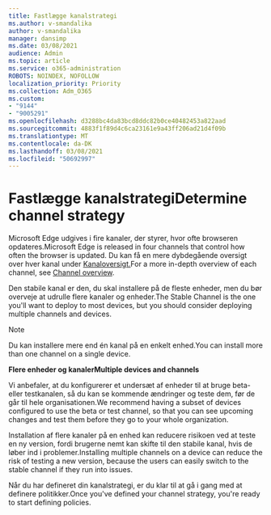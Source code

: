 ```yaml
---
title: Fastlægge kanalstrategi
ms.author: v-smandalika
author: v-smandalika
manager: dansimp
ms.date: 03/08/2021
audience: Admin
ms.topic: article
ms.service: o365-administration
ROBOTS: NOINDEX, NOFOLLOW
localization_priority: Priority
ms.collection: Adm_O365
ms.custom:
- "9144"
- "9005291"
ms.openlocfilehash: d3288bc4da83bcd8ddc82b0ce40482453a822aad
ms.sourcegitcommit: 4883f1f89d4c6ca23161e9a43ff206ad21d4f09b
ms.translationtype: MT
ms.contentlocale: da-DK
ms.lasthandoff: 03/08/2021
ms.locfileid: "50692997"
---
```

# <a name="determine-channel-strategy"></a><span data-ttu-id="ffd23-102">Fastlægge kanalstrategi</span><span class="sxs-lookup"><span data-stu-id="ffd23-102">Determine channel strategy</span></span>

<span data-ttu-id="ffd23-103">Microsoft Edge udgives i fire kanaler, der styrer, hvor ofte browseren opdateres.</span><span class="sxs-lookup"><span data-stu-id="ffd23-103">Microsoft Edge is released in four channels that control how often the browser is updated.</span></span> <span data-ttu-id="ffd23-104">Du kan få en mere dybdegående oversigt over hver kanal under [Kanaloversigt.](https://docs.microsoft.com/DeployEdge/microsoft-edge-channels#channel-overview)</span><span class="sxs-lookup"><span data-stu-id="ffd23-104">For a more in-depth overview of each channel, see [Channel overview](https://docs.microsoft.com/DeployEdge/microsoft-edge-channels#channel-overview).</span></span>

<span data-ttu-id="ffd23-105">Den stabile kanal er den, du skal installere på de fleste enheder, men du bør overveje at udrulle flere kanaler og enheder.</span><span class="sxs-lookup"><span data-stu-id="ffd23-105">The Stable Channel is the one you'll want to deploy to most devices, but you should consider deploying multiple channels and devices.</span></span>

> [!NOTE]
> <span data-ttu-id="ffd23-106">Du kan installere mere end én kanal på en enkelt enhed.</span><span class="sxs-lookup"><span data-stu-id="ffd23-106">You can install more than one channel on a single device.</span></span>

<span data-ttu-id="ffd23-107">**Flere enheder og kanaler**</span><span class="sxs-lookup"><span data-stu-id="ffd23-107">**Multiple devices and channels**</span></span>

<span data-ttu-id="ffd23-108">Vi anbefaler, at du konfigurerer et undersæt af enheder til at bruge beta- eller testkanalen, så du kan se kommende ændringer og teste dem, før de går til hele organisationen.</span><span class="sxs-lookup"><span data-stu-id="ffd23-108">We recommend having a subset of devices configured to use the beta or test channel, so that you can see upcoming changes and test them before they go to your whole organization.</span></span>

<span data-ttu-id="ffd23-109">Installation af flere kanaler på en enhed kan reducere risikoen ved at teste en ny version, fordi brugerne nemt kan skifte til den stabile kanal, hvis de løber ind i problemer.</span><span class="sxs-lookup"><span data-stu-id="ffd23-109">Installing multiple channels on a device can reduce the risk of testing a new version, because the users can easily switch to the stable channel if they run into issues.</span></span>

<span data-ttu-id="ffd23-110">Når du har defineret din kanalstrategi, er du klar til at gå i gang med at definere politikker.</span><span class="sxs-lookup"><span data-stu-id="ffd23-110">Once you've defined your channel strategy, you're ready to start defining policies.</span></span>

